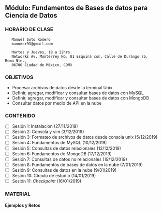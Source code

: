 ## Módulo: Fundamentos de Bases de datos para Ciencia de Datos 

### HORARIO DE CLASE

```
   Manuel Soto Romero
   manumsr93@gmail.com

   Martes y Jueves, 19 a 22hrs.
   Networks Av. Monterrey No, 81 Esquina con, Calle de Durango 75, Roma Nte., 
   06700 Ciudad de México, CDMX
```

### OBJETIVOS
- Procesar archivos de datos desde la terminal Unix
- Definir, agregar, modificar y consultar bases de datos con MySQL
- Definir, agregar, modificar y consultar bases de datos con MongoDB
- Consultar datos por medio de API en la nube

### CONTENIDO

- [ ] Sesión 1: Instalación (27/11/2019)
- [ ] Sesión 2: Consola y vim (3/12/2019)
- [ ] Sesión 3: Formateo de archivos de datos desde consola unix (5/12/2019)
- [ ] Sesión 4: Fundamentos de MySQL  (10/12/2019)
- [ ] Sesión 5: Consultas de datos relacionales (12/12/2019)
- [ ] Sesión 6: Fundamentos de MongoDB (17/12/2019)
- [ ] Sesión 7: Consultas de datos no relacionales (19/12/2019)
- [ ] Sesión 8: Fundamentos de bases de datos en la nube (7/01/2019)
- [ ] Sesión 9: Consultas de datos en la nube (9/01/2019)
- [ ] Sesión 10: Círculo de estudio (14/01/2019)
- [ ] Sesión 11: *Checkpoint* (16/01/2019)

### MATERIAL

#### Ejemplos y Retos
